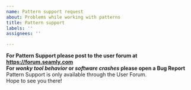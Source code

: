 ```yaml
---
name: Pattern support request
about: Problems while working with patterns
title: Pattern support
labels: ''
assignees: ''

---
```


**For Pattern Support please post to the user forum at https://forum.seamly.com**  
**For _wonky tool behavior_ or _software crashes_ please open a Bug Report**  
Pattern Support is only available through the User Forum.  
Hope to see you there!  
